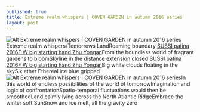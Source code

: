 ```yaml
---
published: true
title: Extreme realm whispers | COVEN GARDEN in autumn 2016 series
layout: post
---
```

![Alt Extreme realm whispers | COVEN GARDEN in autumn 2016 series](https://c2.staticflickr.com/8/7530/28014365243_685f015064_z.jpg)Extreme realm whispers/Tomorrows LandRoaming boundary [SUSSI patina 2016F W big starting hand Zhu Yongan](http://www.focalstyle.com/2016/07/20/sussi-patina-2016f-w-big-starting-hand-zhu-yongan-interpretation-of-fusion/)From the boundless world of fragrant gardens to bloomSkyline in the distance extension closed [SUSSI patina 2016F W big starting hand Zhu Yongan](http://www.focalstyle.com/2016/07/20/sussi-patina-2016f-w-big-starting-hand-zhu-yongan-interpretation-of-fusion/)Big white clouds floating in the skySix ether Ethereal ice blue gripped![Alt Extreme realm whispers | COVEN GARDEN in autumn 2016 series](https://c2.staticflickr.com/8/7571/28524014452_244318a6f8_b.jpg)In this world of endless possibilities of the world of tomorrowImagination and logic of confrontationSpatio-temporal fluctuations would then be smoothedLand calmly lying across the North Atlantic RidgeEmbrace the winter soft SunSnow and ice melt, all the gravity zero